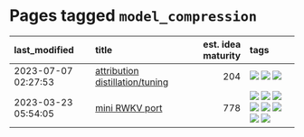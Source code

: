 # Pages tagged `model_compression`

|last_modified|title|est. idea maturity|tags
|:---|:---|---:|:---|
|2023-07-07 02:27:53|[attribution distillation/tuning](../attribution_tuning.md)|204|[![](https://img.shields.io/badge/tag-experimentation-c4fb38)](../tags/experimentation.md) [![](https://img.shields.io/badge/tag-model_compression-4072a1)](../tags/model_compression.md) [![](https://img.shields.io/badge/tag-publication-12eec5)](../tags/publication.md)|
|2023-03-23 05:54:05|[mini RWKV port](../rust_rwkv.md)|778|[![](https://img.shields.io/badge/tag-RNN-97a75e)](../tags/RNN.md) [![](https://img.shields.io/badge/tag-completed-48fb29)](../tags/completed.md) [![](https://img.shields.io/badge/tag-experimental-869bd0)](../tags/experimental.md) [![](https://img.shields.io/badge/tag-ggml-29349d)](../tags/ggml.md) [![](https://img.shields.io/badge/tag-mobilenet-50c04b)](../tags/mobilenet.md) [![](https://img.shields.io/badge/tag-model_compression-4072a1)](../tags/model_compression.md) [![](https://img.shields.io/badge/tag-tooling-35b163)](../tags/tooling.md) [![](https://img.shields.io/badge/tag-wip-53417a)](../tags/wip.md)|